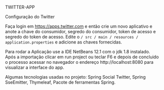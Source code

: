 TWITTER-APP

Configuração do Twitter

Faça login em https://apps.twitter.com e então crie um novo aplicativo e anote a chave do consumidor, segredo do consumidor, token de acesso e segredo do token de acesso. Edite o `/ src / main / resources / application.properties` e adicione as chaves fornecidas.


Para rodar a Aplicação use a IDE NetBeans 12.1 com o jdk 1.8 instalado. Após a importação clicar em run project ou teclar F6 e depois de concluido o processo acessar no navegador o endereço http://localhost:8080 para visualizar a interface do app.


Algumas tecnologias usadas no projeto:
Spring Social Twitter, Spring SseEmitter, Thymeleaf, Pacote de ferramentas Spring.
